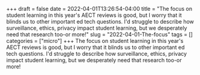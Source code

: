+++draft = falsedate = 2022-04-01T13:26:54-04:00title = "The focus on student learning in this year's AECT reviews is good, but I worry that it blinds us to other important ed tech questions. I'd struggle to describe how surveillance, ethics, privacy impact student learning, but we desperately need that research too-or more!"slug = "2022-04-01-The-focus"tags = []categories = ["micro"]+++The focus on student learning in this year's AECT reviews is good, but I worry that it blinds us to other important ed tech questions. I'd struggle to describe how surveillance, ethics, privacy impact student learning, but we desperately need that research too-or more!